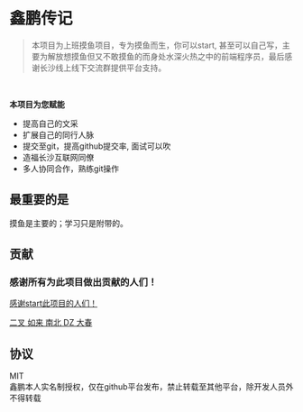 # 鑫鹏传记

> 本项目为上班摸鱼项目，专为摸鱼而生，你可以start, 甚至可以自己写，主要为解放想摸鱼但又不敢摸鱼的而身处水深火热之中的前端程序员，最后感谢长沙线上线下交流群提供平台支持。

</br>

**本项目为您赋能**

- 提高自己的文采
- 扩展自己的同行人脉
- 提交至git，提高github提交率, 面试可以吹
- 造福长沙互联网同僚
- 多人协同合作，熟练git操作

## 最重要的是
摸鱼是主要的；学习只是附带的。

## 贡献
### 感谢所有为此项目做出贡献的人们！ 

[感谢start此项目的人们！](https://github.com/wangercha/xinpeng/stargazers)

[二叉 如来 南北 DZ 大春](https://github.com/wangercha/xinpeng/graphs/contributors)

## 协议
MIT </br>
鑫鹏本人实名制授权，仅在github平台发布，禁止转载至其他平台，除开发人员外不得转载

